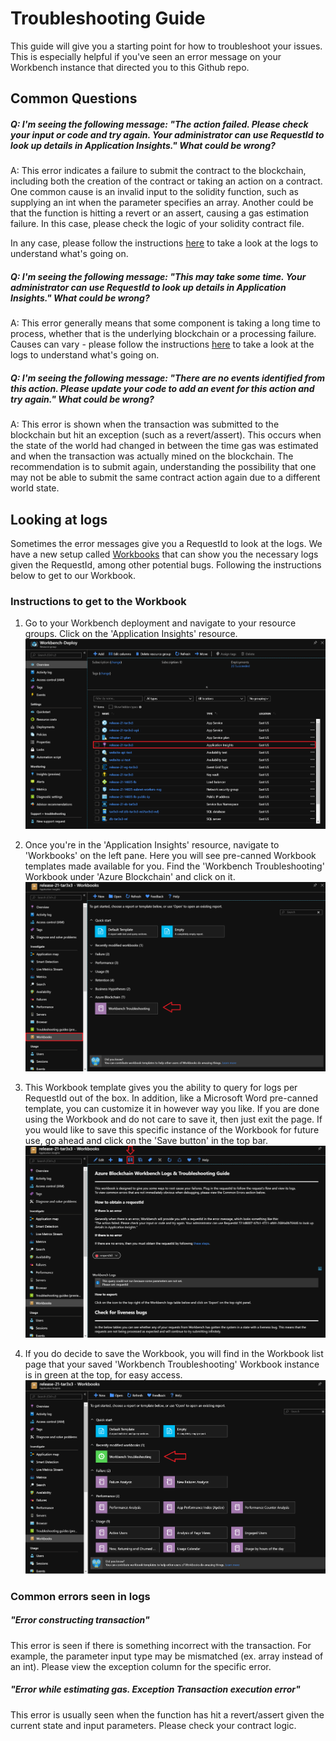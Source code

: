 # Troubleshooting Guide

This guide will give you a starting point for how to troubleshoot your issues. This is especially helpful if you've seen an error message on your Workbench instance that directed you to this Github repo.

## Common Questions
##### Q: I'm seeing the following message: <i>"The action failed. Please check your input or code and try again. Your administrator can use RequestId <request id> to look up details in Application Insights."</i> What could be wrong?

A: This error indicates a failure to submit the contract to the blockchain, including both the creation of the contract or taking an action on a contract. One common cause is an invalid input to the solidity function, such as supplying an int when the parameter specifies an array. Another could be that the function is hitting a revert or an assert, causing a gas estimation failure. In this case, please check the logic of your solidity contract file. 

In any case, please follow the instructions [here](#logs) to take a look at the logs to understand what's going on.

##### Q: I'm seeing the following message: <i>"This may take some time. Your administrator can use RequestId <request id> to look up details in Application Insights."</i> What could be wrong?

A: This error generally means that some component is taking a long time to process, whether that is the underlying blockchain or a processing failure. Causes can vary - please follow the instructions [here](#logs) to take a look at the logs to understand what's going on.

##### Q: I'm seeing the following message: <i>"There are no events identified from this action. Please update your code to add an event for this action and try again."</i> What could be wrong?

A: This error is shown when the transaction was submitted to the blockchain but hit an exception (such as a revert/assert). This occurs when the state of the world had changed in between the time gas was estimated and when the transaction was actually mined on the blockchain. The recommendation is to submit again, understanding the possibility that one may not be able to submit the same contract action again due to a different world state.

## <a name="logs"> Looking at logs </a>
Sometimes the error messages give you a RequestId to look at the logs. We have a new setup called [Workbooks](https://docs.microsoft.com/en-us/azure/application-insights/app-insights-usage-workbooks) that can show you the necessary logs given the RequestId, among other potential bugs. Following the instructions below to get to our Workbook.

### Instructions to get to the Workbook
1. Go to your Workbench deployment and navigate to your resource groups. Click on the 'Application Insights' resource.
![Alt text](media/Instructions_Resource_Group_List.png?raw=true "Instructions Resource Group List")

2. Once you're in the 'Application Insights' resource, navigate to 'Workbooks' on the left pane. Here you will see pre-canned Workbook templates made available for you. Find the 'Workbench Troubleshooting' Workbook under 'Azure Blockchain' and click on it.
![Alt text](media/Instructions_Application_Insights_Workbooks.png?raw=true "Instructions Workbooks list")

3. This Workbook template gives you the ability to query for logs per RequestId out of the box. In addition, like a Microsoft Word pre-canned template, you can customize it in however way you like. If you are done using the Workbook and do not care to save it, then just exit the page. If you would like to save this specific instance of the Workbook for future use, go ahead and click on the 'Save button' in the top bar.
![Alt text](media/Instructions_Application_Insights_Blockchain_Workbook_Instance.png?raw=true "Instructions Blockchain Workbook Instance")

4. If you do decide to save the Workbook, you will find in the Workbook list page that your saved 'Workbench Troubleshooting' Workbook instance is in green at the top, for easy access.
![Alt text](media/Instructions_Application_Insights_Workbooks_Saved.png?raw=true "Instructions Workbooks Instance Saved")

### Common errors seen in logs
##### "Error constructing transaction"
This error is seen if there is something incorrect with the transaction. For example, the parameter input type may be mismatched (ex. array instead of an int). Please view the exception column for the specific error.

##### "Error while estimating gas. Exception Transaction execution error"
This error is usually seen when the function has hit a revert/assert given the current state and input parameters. Please check your contract logic.
